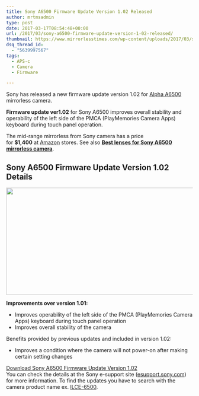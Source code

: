 ```yaml
---
title: Sony A6500 Firmware Update Version 1.02 Released
author: mrtmsadmin
type: post
date: 2017-03-17T08:54:48+00:00
url: /2017/03/sony-a6500-firmware-update-version-1-02-released/
thumbnail: https://www.mirrorlesstimes.com/wp-content/uploads/2017/03/sony-a6500.jpg
dsq_thread_id:
  - "5639997567"
tags:
  - APS-c
  - Camera
  - Firmware

---
```

Sony has released a new firmware update version 1.02 for [Alpha A6500][1] mirrorless camera.

**Firmware update ver1.02** for Sony A6500 improves overall stability and operability of the left side of the PMCA (PlayMemories Camera Apps) keyboard during touch panel operation.

The mid-range mirrorless from Sony camera has a price for **$1,400** at <a class="ext-link" title="" href="http://amzn.to/2d6tWZ3" target="_blank" rel="nofollow">Amazon</a> stores. See also **[Best lenses for Sony A6500 mirrorless camera][2]**.<!--more-->

## Sony A6500 Firmware Update Version 1.02 Details

[<img class="aligncenter size-full wp-image-1031" src="https://i2.wp.com/www.mirrorlesstimes.com/wp-content/uploads/2017/03/a6500-tests.jpg?resize=600%2C289&#038;ssl=1" alt="" width="600" height="289" srcset="https://i2.wp.com/www.mirrorlesstimes.com/wp-content/uploads/2017/03/a6500-tests.jpg?w=1000&ssl=1 1000w, https://i2.wp.com/www.mirrorlesstimes.com/wp-content/uploads/2017/03/a6500-tests.jpg?resize=300%2C144&ssl=1 300w, https://i2.wp.com/www.mirrorlesstimes.com/wp-content/uploads/2017/03/a6500-tests.jpg?resize=768%2C369&ssl=1 768w" sizes="(max-width: 600px) 100vw, 600px" data-recalc-dims="1" />][3]

**Improvements over version 1.01:**

  * Improves operability of the left side of the PMCA (PlayMemories Camera Apps) keyboard during touch panel operation
  * Improves overall stability of the camera

Benefits provided by previous updates and included in version 1.02:

  * Improves a condition where the camera will not power-on after making certain setting changes

<div class="text-center alert alert-warning">
  <a class="alert-link" href="https://esupport.sony.com/US/p/model-home.pl?mdl=ILCE6500&template_id=1&region_id=1&tab=download#/downloadTab" target="_blank" rel="nofollow">Download Sony A6500 Firmware Update Version 1.02</a>
</div>

<div class="alert alert-info">
  You can check the details at the Sony e-support site (<a class="alert-link" href="https://esupport.sony.com/">esupport.sony.com</a>) for more information. To find the updates you have to search with the camera product name ex. <a class="alert-link" href="https://esupport.sony.com/US/p/model-home.pl?mdl=ILCE6500&template_id=1&region_id=1&tab=download#/downloadTab">ILCE-6500</a>.
</div>

 [1]: https://www.mirrorlesstimes.com/2016/10/sony-a6500/
 [2]: https://www.dailycameranews.com/2016/11/best-sony-a6500-lenses/ "Best lenses for Sony A6500 mirrorless camera"
 [3]: https://i2.wp.com/www.mirrorlesstimes.com/wp-content/uploads/2017/03/a6500-tests.jpg?ssl=1